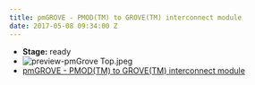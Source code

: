 ```yaml
---
title: pmGROVE - PMOD(TM) to GROVE(TM) interconnect module
date: 2017-05-08 09:34:00 Z
---
```


* **Stage:** ready
* ![preview-pmGrove Top.jpeg](/uploads/pmGROVE/preview-pmGrove%20Top.jpeg)
* [pmGROVE - PMOD(TM) to GROVE(TM) interconnect module](/originals/pmgrove/)